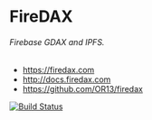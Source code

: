 # FireDAX

###### Firebase GDAX and IPFS.

- https://firedax.com
- http://docs.firedax.com
- https://github.com/OR13/firedax

[![Build Status](https://travis-ci.org/OR13/firedax.svg?branch=master)](https://travis-ci.org/OR13/firedax)